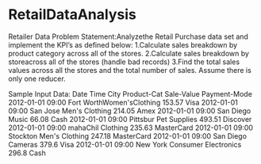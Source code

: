# RetailDataAnalysis
Retailer Data
Problem Statement:Analyzethe Retail Purchase data set and implement the KPI’s as defined below:
1.Calculate sales breakdown by product category across all of the stores.
2.Calculate sales breakdown by storeacross all of the stores (handle bad records)
3.Find the total sales values across all the stores and the total number of sales. Assume there is only one reducer.

Sample Input Data: 
Date       Time    City    Product-Cat           Sale-Value Payment-Mode
2012-01-01 09:00   Fort    WorthWomen'sClothing  153.57     Visa
2012-01-01 09:00 San Jose  Men's Clothing        214.05     Amex 
2012-01-01 09:00 San Diego Music                 66.08      Cash 
2012-01-01 09:00 Pittsbur  Pet Supplies          493.51     Discover
2012-01-01 09:00 mahaChil  Clothing              235.63     MasterCard
2012-01-01 09:00 Stockton  Men's Clothing        247.18     MasterCard
2012-01-01 09:00 San Diego Cameras               379.6      Visa
2012-01-01 09:00 New York  Consumer Electronics  296.8      Cash
